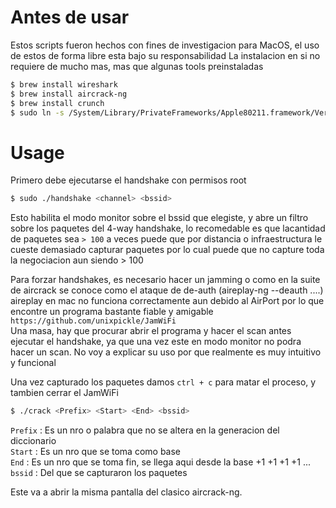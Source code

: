 # Antes de usar
Estos scripts fueron hechos con fines de investigacion para MacOS, el uso de estos de forma libre esta bajo su
responsabilidad
La instalacion en si no requiere de mucho mas, mas que algunas tools preinstaladas
```bash
$ brew install wireshark
$ brew install aircrack-ng 
$ brew install crunch 
$ sudo ln -s /System/Library/PrivateFrameworks/Apple80211.framework/Versions/Current/Resources/airport /usr/local/sbin/airport
```

# Usage
Primero debe ejecutarse el handshake con permisos root
```bash
$ sudo ./handshake <channel> <bssid>
```
Esto habilita el modo monitor sobre el bssid que elegiste, y abre un filtro sobre los paquetes
del 4-way handshake, lo recomedable es que lacantidad de paquetes sea `> 100` a veces puede que por
distancia o infraestructura le cueste demasiado capturar paquetes por lo cual puede que no capture 
toda la negociacion aun siendo > 100

Para forzar handshakes, es necesario hacer un jamming o como en la suite de aircrack se conoce como
el ataque de de-auth (aireplay-ng --deauth ....) aireplay en mac no funciona correctamente aun debido al AirPort
por lo que encontre un programa bastante fiable y amigable   
`https://github.com/unixpickle/JamWiFi`  
Una masa, hay que procurar abrir el programa y hacer el scan antes ejecutar el handshake, ya que una vez este en modo
monitor no podra hacer un scan. No voy a explicar su uso por que realmente es muy intuitivo y funcional

Una vez capturado los paquetes damos `ctrl + c` para matar el proceso, y tambien cerrar el JamWiFi
```bash
$ ./crack <Prefix> <Start> <End> <bssid>
```
`Prefix` : Es un nro o palabra que no se altera en la generacion del diccionario  
`Start` : Es un nro que se toma como base  
`End`   : Es un nro que se toma fin, se llega aqui desde la base +1 +1 +1 +1 ...  
`bssid` : Del que se capturaron los paquetes  

Este va a abrir la misma pantalla del clasico aircrack-ng. 
